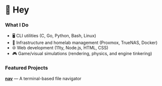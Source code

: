 # 👋 Hey
### What I Do
- 🖥️ CLI utilities (C, Go, Python, Bash, Linux)
- 🧰 Infrastructure and homelab management (Proxmox, TrueNAS, Docker)
- 🌐 Web development (11ty, Node.js, HTML, CSS)
- 🎮 Game/visual simulations (rendering, physics, and engine tinkering)

### Featured Projects
**[nav](https://github.com/mininit/nav)** — A terminal-based file navigator
